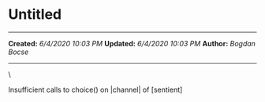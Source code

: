 Untitled
========

  -------------- ---------------------
  **Created:**   *6/4/2020 10:03 PM*
  **Updated:**   *6/4/2020 10:03 PM*
  **Author:**    *Bogdan Bocse*
  -------------- ---------------------

\

Insufficient calls to choice() on \|channel\| of \[sentient\]

 
